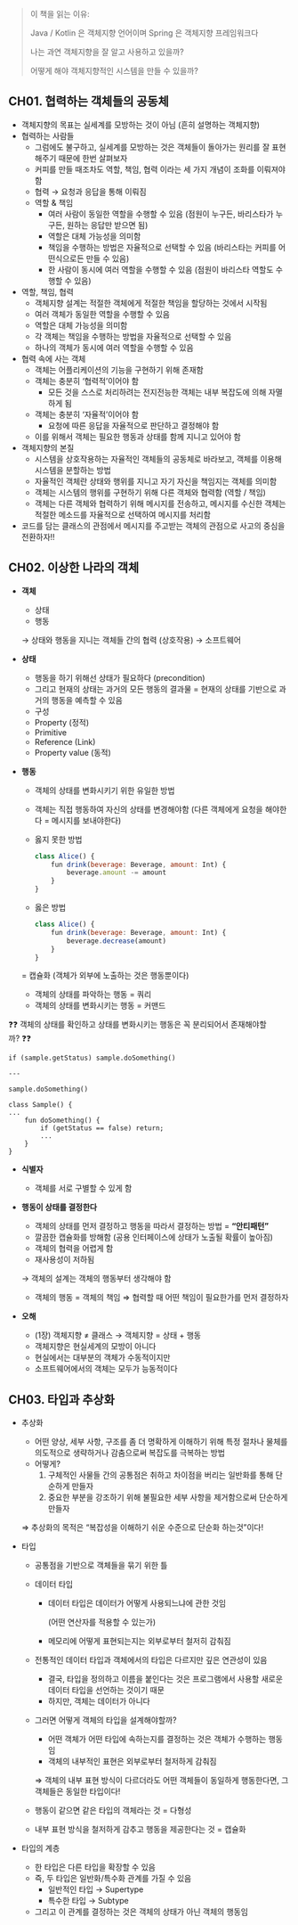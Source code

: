 > 이 책을 읽는 이유: 
> 
> Java / Kotlin 은 객체지향 언어이며 Spring 은 객체지향 프레임워크다
> 
> 나는 과연 객체지향을 잘 알고 사용하고 있을까?
> 
> 어떻게 해야 객체지향적인 시스템을 만들 수 있을까?
> 

## CH01. 협력하는 객체들의 공동체

- 객체지향의 목표는 실세계를 모방하는 것이 아님 (흔히 설명하는 객체지향)
- 협력하는 사람들
    - 그럼에도 불구하고, 실세계를 모방하는 것은 객체들이 돌아가는 원리를 잘 표현해주기 때문에 한번 살펴보자
    - 커피를 만들 때조차도 역할, 책임, 협력 이라는 세 가지 개념이 조화를 이뤄져야 함
    - 협력 → 요청과 응답을 통해 이뤄짐
    - 역할 & 책임
        - 여러 사람이 동일한 역할을 수행할 수 있음 (점원이 누구든, 바리스타가 누구든, 원하는 응답만 받으면 됨)
        - 역할은 대체 가능성을 의미함
        - 책임을 수행하는 방법은 자율적으로 선택할 수 있음 (바리스타는 커피를 어떤식으로든 만들 수 있음)
        - 한 사람이 동시에 여러 역할을 수행할 수 있음 (점원이 바리스타 역할도 수행할 수 있음)
- 역할, 책임, 협력
    - 객체지향 설계는 적절한 객체에게 적절한 책임을 할당하는 것에서 시작됨
    - 여러 객체가 동일한 역할을 수행할 수 있음
    - 역할은 대체 가능성을 의미함
    - 각 객체는 책임을 수행하는 방법을 자율적으로 선택할 수 있음
    - 하나의 객체가 동시에 여러 역할을 수행할 수 있음
- 협력 속에 사는 객체
    - 객체는 어플리케이션의 기능을 구현하기 위해 존재함
    - 객체는 충분히 ‘협력적’이어야 함
        - 모든 것을 스스로 처리하려는 전지전능한 객체는 내부 복잡도에 의해 자멸하게 됨
    - 객체는 충분히 ‘자율적’이어야 함
        - 요청에 따른 응답을 자율적으로 판단하고 결정해야 함
    - 이를 위해서 객체는 필요한 행동과 상태를 함께 지니고 있어야 함
- 객체지향의 본질
    - 시스템을 상호작용하는 자율적인 객체들의 공동체로 바라보고, 객체를 이용해 시스템을 분할하는 방법
    - 자율적인 객체란 상태와 행위를 지니고 자기 자신을 책임지는 객체를 의미함
    - 객체는 시스템의 행위를 구현하기 위해 다른 객체와 협력함 (역할 / 책임)
    - 객체는 다른 객체와 협력하기 위해 메시지를 전송하고, 메시지를 수신한 객체는 적절한 메소드를 자율적으로 선택하여 메시지를 처리함
- 코드를 담는 클래스의 관점에서 메시지를 주고받는 객체의 관점으로 사고의 중심을 전환하자!!

## CH02. 이상한 나라의 객체

- **객체**
    - 상태
    - 행동
    
    → 상태와 행동을 지니는 객체들 간의 협력 (상호작용) → 소프트웨어
    
- **상태**
    - 행동을 하기 위해선 상태가 필요하다 (precondition)
    - 그리고 현재의 상태는 과거의 모든 행동의 결과물 = 현재의 상태를 기반으로 과거의 행동을 예측할 수 있음
    - 구성
    - Property (정적)
    - Primitive
    - Reference (Link)
    - Property value (동적)
- **행동**
    - 객체의 상태를 변화시키기 위한 유일한 방법
    - 객체는 직접 행동하여 자신의 상태를 변경해야함 (다른 객체에게 요청을 해야한다 = 메시지를 보내야한다)
    - 옳지 못한 방법
        
        ```jsx
        class Alice() {
            fun drink(beverage: Beverage, amount: Int) {
        	    beverage.amount -= amount
        	}
        }
        ```
        
    - 옳은 방법
        
        ```jsx
        class Alice() {
        	fun drink(beverage: Beverage, amount: Int) {
        		beverage.decrease(amount)
        	}
        }
        ```
        
    
    = 캡슐화 (객체가 외부에 노출하는 것은 행동뿐이다)
    
    - 객체의 상태를 파악하는 행동 = 쿼리
    - 객체의 상태를 변화시키는 행동 = 커맨드

❓❓ 객체의 상태를 확인하고 상태를 변화시키는 행동은 꼭 분리되어서 존재해야할까? ❓❓

```
if (sample.getStatus) sample.doSomething()

---

sample.doSomething()

class Sample() {
...
	fun doSomething() {
		if (getStatus == false) return;
		...
	}
}
```

- **식별자**
    - 객체를 서로 구별할 수 있게 함
- **행동이 상태를 결정한다**
    - 객체의 상태를 먼저 결정하고 행동을 따라서 결정하는 방법 = **“안티패턴”**
    - 깔끔한 캡슐화를 방해함 (공용 인터페이스에 상태가 노출될 확률이 높아짐)
    - 객체의 협력을 어렵게 함
    - 재사용성이 저하됨
    
    → 객체의 설계는 객체의 행동부터 생각해야 함
    
    - 객체의 행동 = 객체의 책임 ⇒ 협력할 때 어떤 책임이 필요한가를 먼저 결정하자
- **오해**
    - (1장) 객체지향 ≠ 클래스 → 객체지향 = 상태 + 행동
    - 객체지향은 현실세계의 모방이 아니다
    - 현실에서는 대부분의 객체가 수동적이지만
    - 소프트웨어에서의 객체는 모두가 능동적이다

## CH03. 타입과 추상화

- 추상화
    - 어떤 양상, 세부 사항, 구조를 좀 더 명확하게 이해하기 위해 특정 절차나 물체를 의도적으로 생략하거나 감춤으로써 복잡도를 극복하는 방법
    - 어떻게?
        1. 구체적인 사물들 간의 공통점은 취하고 차이점을 버리는 일반화를 통해 단순하게 만들자
        2. 중요한 부분을 강조하기 위해 불필요한 세부 사항을 제거함으로써 단순하게 만들자
    
    ⇒ 추상화의 목적은 “복잡성을 이해하기 쉬운 수준으로 단순화 하는것”이다!
    
- 타입
    - 공통점을 기반으로 객체들을 묶기 위한 틀
    - 데이터 타입
        - 데이터 타입은 데이터가 어떻게 사용되느냐에 관한 것임
            
            (어떤 연산자를 적용할 수 있는가)
            
        - 메모리에 어떻게 표현되는지는 외부로부터 철저히 감춰짐
    - 전통적인 데이터 타입과 객체에서의 타입은 다르지만 깊은 연관성이 있음
        - 결국, 타입을 정의하고 이름을 붙인다는 것은 프로그램에서 사용할 새로운 데이터 타입을 선언하는 것이기 때문
        - 하지만, 객체는 데이터가 아니다
    - 그러면 어떻게 객체의 타입을 설계해야할까?
        - 어떤 객체가 어떤 타입에 속하는지를 결정하는 것은 객체가 수행하는 행동임
        - 객체의 내부적인 표현은 외부로부터 철저하게 감춰짐
        
        ⇒ 객체의 내부 표현 방식이 다르더라도 어떤 객체들이 동일하게 행동한다면, 그 객체들은 동일한 타입이다!
        
    - 행동이 같으면 같은 타입의 객체라는 것 = 다형성
    - 내부 표현 방식을 철저하게 감추고 행동을 제공한다는 것 = 캡슐화
- 타입의 계층
    - 한 타입은 다른 타입을 확장할 수 있음
    - 즉, 두 타입은 일반화/특수화 관계를 가질 수 있음
        - 일반적인 타입 → Supertype
        - 특수한 타입 → Subtype
    - 그리고 이 관계를 결정하는 것은 객체의 상태가 아닌 객체의 행동임